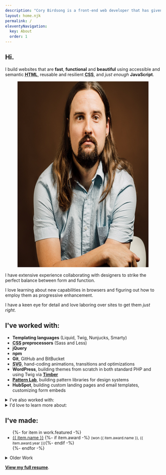```yaml
---
description: "Cory Birdsong is a front-end web developer that has given you one ticket (🎟) to see if anything chokes on emoji inside meta descriptions."
layout: home.njk
permalink: /
eleventyNavigation:
  key: About
  order: 1
---
```


<section class="intro" id="intro" aria-label="About Me">

<div class="lead">

<div class="lead__content">

# Hi.

<p>I build websites that are <strong>fast</strong>, <strong>functional</strong> and <strong>beautiful</strong> using accessible and semantic <strong><abbr title="HyperText Markup Language">HTML</abbr></strong>, reusable and resilient <strong><abbr title="Cascading Stylesheets">CSS</abbr></strong>, and <em>just enough</em> <strong>JavaScript</strong>.
</p>

</div>

<figure class="lead__image">

<picture>
	<source srcset="static/img/portrait.webp" type="image/webp">
	<img src="static/img/portrait.jpg" alt="Cory Birdsong" width="600" height="600" loading="eager">
</picture>

</figure>

</div>

<div class="intro__content">

I have extensive experience collaborating with designers to strike the perfect balance between form and function.

I love learning about new capabilities in browsers and figuring out how to employ them as progressive enhancement.

I have a keen eye for detail and love laboring over sites to get them _just right_.

</div>

</section>

<section aria-label="Skills">

## I've worked with:

- **Templating languages** (Liquid, Twig, Nunjucks, Smarty)
- **<abbr title="Cascading Stylesheets">CSS</abbr> preprocessors** (Sass and Less)
- **jQuery**
- **npm**
- **Git**, GitHub and BitBucket
- **<abbr title="Scalable Vector Graphics">SVG</abbr>**, hand-coding animations, transitions and optimizations
- **WordPress**, building themes from scratch in both standard PHP and using Twig via **[Timber](https://www.upstatement.com/timber/)**
- **[Pattern Lab](https://patternlab.io/)**, building pattern libraries for design systems
- **HubSpot**, building custom landing pages and email templates, customizing form embeds

<details>
<summary>I've also worked with:</summary>

- **Photoshop**, **Illustrator** and **Sketch**
- **Google Analytics** and **Google Tag Manager** <small>(implemented as performantly as possible)</small>
- **Google Lighthouse** and **WebPageTest** for performance auditing
- **Schema.org** and other similar metadata
- **Cloudflare**, for doing edge <abbr title="search engine optimization">SEO</abbr> optimization via Cloudflare Workers
- **[Buddy](https://buddy.works)**, for <abbr title="continuous integration and delivery">CI/CD</abbr> and deployment
- **Shopify**
- **MailChimp**
- **[Netlify](https://netlify.com)**
- **[Eleventy](https://www.11ty.dev)**
- **[Parcel](https://parceljs.org)**
- **[Litmus](https://litmus.com)**
  </details>

<details>

<summary>I'd love to learn more about:</summary>

- **Web components**
- **[Svelte](https://svelte.dev/)** and **[Sapper](https://sapper.svelte.dev/)**
- **[Craft CMS](https://www.craftcms.com/)**

</details>

</section>

<section id="work" aria-label="Sample Work">

## I've made:

<ul>
{%- for item in work.featured -%}
<li>
<a href="{{ item.url | url }}" target="_blank" rel="noopener noreferrer" aria-label="{{ item.name }} (opens in new window)">{{ item.name }}</a>
{%- if item.award -%} <small>(won {{ item.award.name }}, <time>{{ item.award.year }}</time>)</small>{%- endif -%}
</li>
{%- endfor -%}
</ul>

<details>

<summary>Older Work</summary>

<p>Some of these probably aren't up to my modern standard. They also often use Typekit fonts, which do not work on archive.org.</p>

<ul>
{%- for item in work.old %}
<li>
<a href="{{ item.url | url }}" target="_blank" rel="noopener noreferrer" aria-label="{{ item.name }} (opens in new window)">{{ item.name }}</a>
{%- if item.award -%} <small>(won {{ item.award.name }}, <time>{{ item.award.year }}</time>)</small>{%- endif -%}
</li>
{%- endfor %}
</ul>

</details>

</section>

<section id="more-info" aria-label="More information">

**[View my full resume](/resume/)**.

</section>
